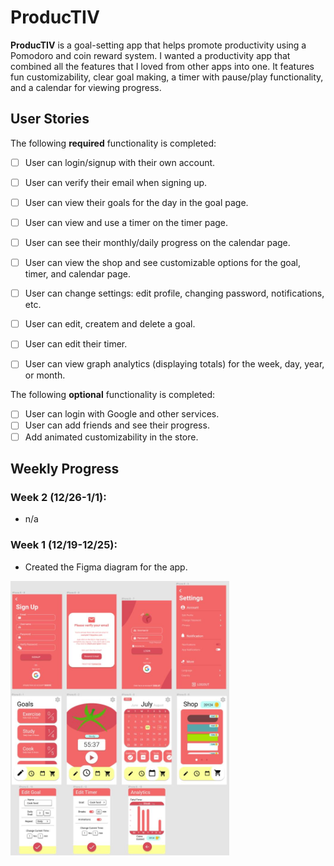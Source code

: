 # ProducTIV

**ProducTIV** is a goal-setting app that helps promote productivity using a Pomodoro and coin reward system. I wanted a productivity app that combined all the features that I loved 
from other apps into one. It features fun customizability, clear goal making, a timer with pause/play functionality, and a calendar for viewing progress.

## User Stories

The following **required** functionality is completed:

- [ ] User can login/signup with their own account.
- [ ] User can verify their email when signing up.
- [ ] User can view their goals for the day in the goal page.
- [ ] User can view and use a timer on the timer page.
- [ ] User can see their monthly/daily progress on the calendar page. 
- [ ] User can view the shop and see customizable options for the goal, timer, and calendar page.
- [ ] User can change settings: edit profile, changing password, notifications, etc.
- [ ] User can edit, createm and delete a goal.
- [ ] User can edit their timer.
- [ ] User can view graph analytics (displaying totals) for the week, day, year, or month.


The following **optional** functionality is completed:

- [ ] User can login with Google and other services.
- [ ] User can add friends and see their progress.
- [ ] Add animated customizability in the store.

## Weekly Progress

### Week 2 (12/26-1/1):
- n/a

### Week 1 (12/19-12/25): 
- Created the Figma diagram for the app.
<img src="/progress/week1.JPG" width="350">
